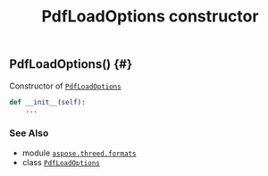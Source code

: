 ﻿---
title: PdfLoadOptions constructor
second_title: Aspose.3D for Python via .NET API References
description: 
type: docs
weight: 10
url: /python-net/aspose.threed.formats/pdfloadoptions/__init__/
is_root: false
---

## PdfLoadOptions() {#}

Constructor of [`PdfLoadOptions`](/3d/python-net/aspose.threed.formats/pdfloadoptions)



```python
def __init__(self):
    ...
```





### See Also
* module [`aspose.threed.formats`](../../)
* class [`PdfLoadOptions`](/3d/python-net/aspose.threed.formats/pdfloadoptions)
